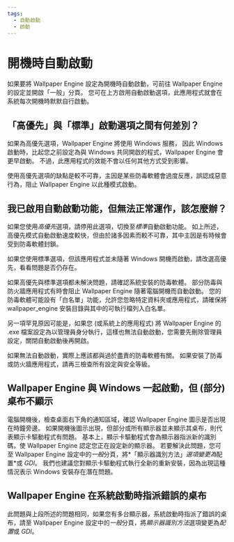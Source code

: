 ```yaml
---
tags:
  - 自動啟動
  - 啟動
---
```


# 開機時自動啟動

如果要將 Wallpaper Engine 設定為開機時自動啟動，可前往 Wallpaper Engine 的設定並開啟「一般」分頁。 您可在上方啟用自動啟動選項，此應用程式就會在系統每次開機時默默自行啟動。

## 「高優先」與「標準」啟動選項之間有何差別？

如果為高優先選項，Wallpaper Engine 將使用 Windows 服務， 因此 Windows 啟動時，比起您之前設定為與 Windows 共同開啟的程式，Wallpaper Engine 會更早啟動。 不過，此應用程式的效能不會以任何其他方式受到影響。

使用高優先選項的缺點是較不可靠，主因是某些防毒軟體會過度反應，誤認成惡意行為，阻止 Wallpaper Engine 以此種模式啟動。

## 我已啟用自動啟動功能，但無法正常運作，該怎麼辦？

如果您使用*高優先*選項，請停用此選項，切換至*標準*自動啟動功能。 如上所述，高優先模式自動啟動速度較快，但由於諸多因素而較不可靠，其中主因是有時候會受到防毒軟體封鎖。

如果您使用標準選項，但該應用程式並未隨著 Windows 開機而啟動，請改選高優先，看看問題是否仍存在。

如果高優先與標準選項都未解決問題，請確認系統安裝的防毒軟體。 部分防毒與防火牆應用程式有時會阻止 Wallpaper Engine 隨著電腦開機而自動啟動。 您的防毒軟體可能設有「白名單」功能，允許您忽略特定資料夾或應用程式，請確保將 wallpaper_engine 安裝目錄與其中的可執行檔列入白名單。

另一項罕見原因可能是，如果您 (或系統上的應用程式) 將 Wallpaper Engine 的 .exe 檔案設定為以管理員身分執行，這樣也無法自動啟動，您需要先刪除管理員設定，關閉自動啟動後再開啟。

如果無法自動啟動，實際上應該都與過於盡責的防毒軟體有關。 如果安裝了防毒或防火牆應用程式，請再三檢查所有設定與安全等級。

## Wallpaper Engine 與 Windows 一起啟動，但 (部分) 桌布不顯示

 電腦開機後，檢查桌面右下角的通知區域，確認 Wallpaper Engine 圖示是否出現在時鐘旁邊。 如果開機後圖示出現，但部分或所有顯示器並未顯示其桌布，則代表顯示卡驅動程式有問題。 基本上，顯示卡驅動程式會為顯示器指派新的識別碼，使 Wallpaper Engine 認定您正在設定新的顯示器。 若要解決此問題，您可至 Wallpaper Engine 設定中的*一般*分頁，將*「顯示器識別方法」*選項變更為*配置*或 *GDI*。 我們也建議您對顯示卡驅動程式執行全新的重新安裝，因為出現這種情況表示 Windows 安裝存在潛在問題。

 ## Wallpaper Engine 在系統啟動時指派錯誤的桌布

 此問題與上段所述的問題相同，如果您有多台顯示器，系統啟動時指派了錯誤的桌布，請至 Wallpaper Engine 設定中的*一般*分頁，將*顯示器識別方法*選項變更為*配置*或 *GDI*。